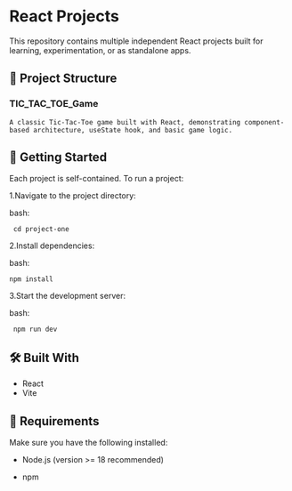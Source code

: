 # React Projects

This repository contains multiple independent React projects built for learning, experimentation, or as standalone apps.

## 📁 Project Structure

### TIC_TAC_TOE_Game 
	A classic Tic-Tac-Toe game built with React, demonstrating component-based architecture, useState hook, and basic game logic.

## 🚀 Getting Started

Each project is self-contained. To run a project:

1.Navigate to the project directory:

bash:

     cd project-one

2.Install dependencies:

bash:

    npm install

3.Start the development server:

bash:

     npm run dev 

## 🛠 Built With

* React
* Vite

## 📁 Requirements

Make sure you have the following installed:

* Node.js (version >= 18 recommended)

* npm